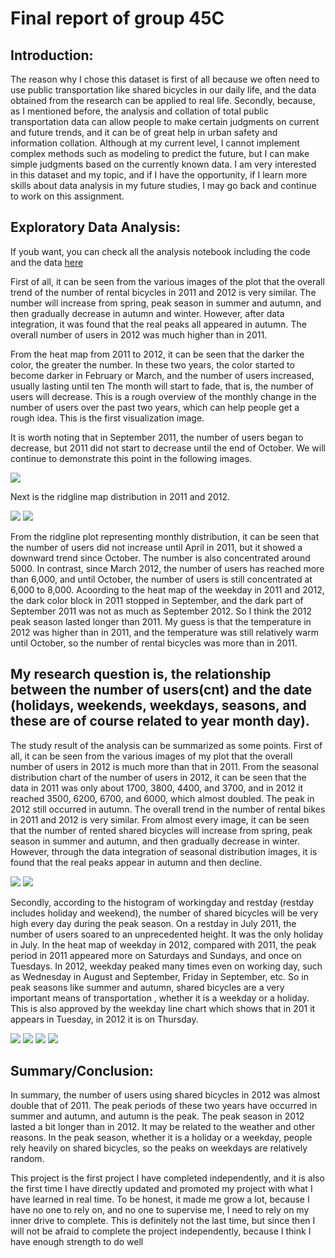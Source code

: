 # Final report of group 45C
## Introduction: 

The reason why I chose this dataset is first of all because we often need to use public transportation like shared bicycles in our daily life, and the data obtained from the research can be applied to real life. Secondly, because, as I mentioned before, the analysis and collation of total public transportation data can allow people to make certain judgments on current and future trends, and it can be of great help in urban safety and information collation. Although at my current level, I cannot implement complex methods such as modeling to predict the future, but I can make simple judgments based on the currently known data. I am very interested in this dataset and my topic, and if I have the opportunity, if I learn more skills about data analysis in my future studies, I may go back and continue to work on this assignment.

## Exploratory Data Analysis: 
If youb want, you can check all the analysis notebook including the code and the data [here](http://localhost:8888/lab/tree/analysis/analysis2.ipynb)


First of all, it can be seen from the various images of the plot that the overall trend of the number of rental bicycles in 2011 and 2012 is very similar. The number will increase from spring, peak season in summer and autumn, and then gradually decrease in autumn and winter. However, after data integration, it was found that the real peaks all appeared in autumn. The overall number of users in 2012 was much higher than in 2011.

From the heat map from 2011 to 2012, it can be seen that the darker the color, the greater the number. In these two years, the color started to become darker in February or March, and the number of users increased, usually lasting until ten The month will start to fade, that is, the number of users will decrease. This is a rough overview of the monthly change in the number of users over the past two years, which can help people get a rough idea. This is the first visualization image.

It is worth noting that in September 2011, the number of users began to decrease, but 2011 did not start to decrease until the end of October. We will continue to demonstrate this point in the following images.

![](images/heatmap2011and2012.png)


Next is the ridgline map distribution in 2011 and 2012. 

![](images/ridgline2011.png)
![](images/ridgline2012.png)


From the ridgline plot representing monthly distribution, it can be seen that the number of users did not increase until April in 2011, but it showed a downward trend since October. The number is also concentrated around 5000. In contrast, since March 2012, the number of users has reached more than 6,000, and until October, the number of users is still concentrated at 6,000 to 8,000. Acoording to the heat map of the weekday in 2011 and 2012, the dark color block in 2011 stopped in September, and the dark part of September 2011 was not as much as September 2012. 
So I think the 2012 peak season lasted longer than 2011. My guess is that the temperature in 2012 was higher than in 2011, and the temperature was still relatively warm until October, so the number of rental bicycles was more than in 2011.


## My research question is, the relationship between the number of users(cnt) and the date (holidays, weekends, weekdays, seasons, and these are of course related to year month day).
The study result of the analysis can be summarized as some points.
First of all, it can be seen from the various images of my plot that the overall number of users in 2012 is much more than that in 2011. From the seasonal distribution chart of the number of users in 2012, it can be seen that the data in 2011 was only about 1700, 3800, 4400, and 3700, and in 2012 it reached 3500, 6200, 6700, and 6000, which almost doubled. The peak in 2012 still occurred in autumn. The overall trend in the number of rental bikes in 2011 and 2012 is very similar. From almost every image, it can be seen that the number of rented shared bicycles will increase from spring, peak season in summer and autumn, and then gradually decrease in winter. However, through the data integration of seasonal distribution images, it is found that the real peaks appear in autumn and then decline.

![](images/season2011.png)
![](images/season2012.png)

Secondly, according to the histogram of workingday and restday (restday includes holiday and weekend), the number of shared bicycles will be very high every day during the peak season. On a restday in July 2011, the number of users soared to an unprecedented height. It was the only holiday in July. In the heat map of weekday in 2012, compared with 2011, the peak period in 2011 appeared more on Saturdays and Sundays, and once on Tuesdays. In 2012, weekday peaked many times even on working day, such as Wednesday in August and September, Friday in September, etc. So in peak seasons like summer and autumn, shared bicycles are a very important means of transportation , whether it is a weekday or a holiday. This is also approved by the weekday line chart which shows that in 201 it appears in Tuesday, in 2012 it is on Thursday.

![](images/wokday2011.png)
![](images/workday2012.png)
![](images/lineweekday2011.png)
![](images/lineweekday2012.png)

## Summary/Conclusion:
In summary, the number of users using shared bicycles in 2012 was almost double that of 2011. The peak periods of these two years have occurred in summer and autumn, and autumn is the peak. The peak season in 2012 lasted a bit longer than in 2012. It may be related to the weather and other reasons. In the peak season, whether it is a holiday or a weekday, people rely heavily on shared bicycles, so the peaks on weekdays are relatively random. 

This project is the first project I have completed independently, and it is also the first time I have directly updated and promoted my project with what I have learned in real time. To be honest, it made me grow a lot, because I have no one to rely on, and no one to supervise me, I need to rely on my inner drive to complete. This is definitely not the last time, but since then I will not be afraid to complete the project independently, because I think I have enough strength to do well